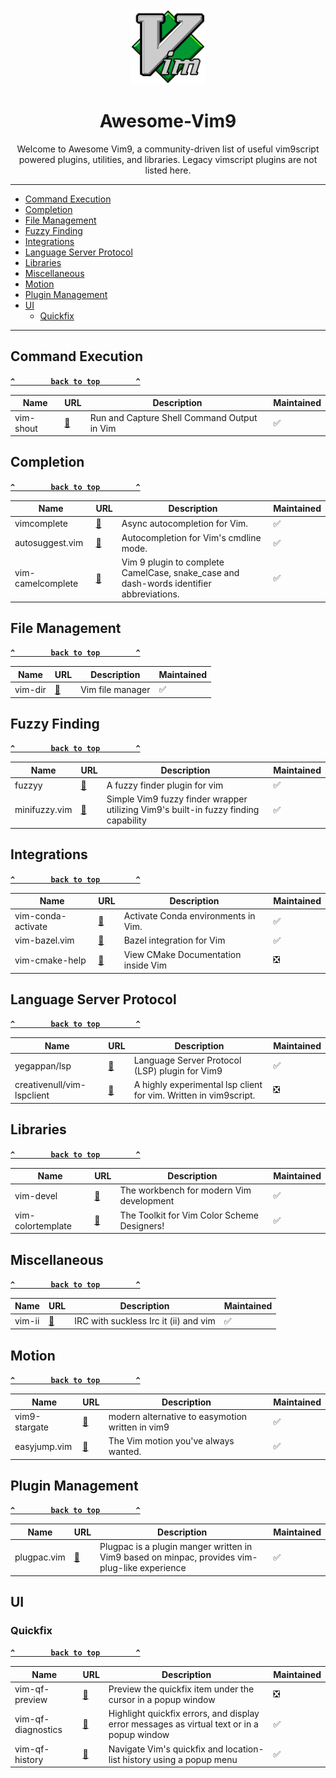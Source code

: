 <div align=center> 

<img src="assets/vim-logo.svg" alt="Vim Logo" width="120" height="120"> 

# Awesome-Vim9

Welcome to Awesome Vim9, a community-driven list of useful vim9script powered plugins, utilities, and libraries. Legacy vimscript plugins are not listed here. 

<!-- TODO: To submit a new plugin read [CONTRIBUTE.md](./CONTRIBUTE.md) -->

</div>

---

* [Command Execution](#command-execution)
* [Completion](#completion)
* [File Management](#file-managment)
* [Fuzzy Finding](#fuzzy-finding)
* [Integrations](#integrations)
* [Language Server Protocol](#language-server-protocol)
* [Libraries](#libraries)
* [Miscellaneous](#miscellaneous)
* [Motion](#motion)
* [Plugin Management](#plugin-managment)
* [UI](#ui)
  * [Quickfix](#quickfix)

---

<!-- | <Name> | [🔗](<link>) | Description | ✅ ❎ | -->


## Command Execution

**[`^        back to top        ^`](#awesome-vim9)**

| Name | URL | Description | Maintained |
| --- | --- | --- | --- |
| vim-shout | [🔗](https://github.com/habamax/vim-shout) | Run and Capture Shell Command Output in Vim | ✅ |

## Completion

**[`^        back to top        ^`](#awesome-vim9)**

| Name | URL | Description | Maintained |
| --- | --- | --- | --- |
| vimcomplete | [🔗](https://github.com/girishji/vimcomplete) | Async autocompletion for Vim. | ✅ |
| autosuggest.vim | [🔗](https://github.com/girishji/autosuggest.vim) | Autocompletion for Vim's cmdline mode. | ✅ |
| vim-camelcomplete | [🔗](https://github.com/jessepav/vim-camelcomplete) | Vim 9 plugin to complete CamelCase, snake_case and dash-words identifier abbreviations. | ✅ |


## File Management

**[`^        back to top        ^`](#awesome-vim9)**

| Name | URL | Description | Maintained |
| --- | --- | --- | --- |
| vim-dir | [🔗](https://github.com/habamax/vim-dir) | Vim file manager | ✅ |

## Fuzzy Finding

**[`^        back to top        ^`](#awesome-vim9)**

| Name | URL | Description | Maintained |
| --- | --- | --- | --- |
| fuzzyy | [🔗](https://github.com/Donaldttt/fuzzyy) | A fuzzy finder plugin for vim | ✅ |
| minifuzzy.vim | [🔗](https://github.com/hahdookin/minifuzzy.vim) | Simple Vim9 fuzzy finder wrapper utilizing Vim9's built-in fuzzy finding capability | ✅ |

## Integrations

**[`^        back to top        ^`](#awesome-vim9)**

| Name | URL | Description | Maintained |
| --- | --- | --- | --- |
| vim-conda-activate | [🔗](https://github.com/ubaldot/vim-conda-activate) | Activate Conda environments in Vim. | ✅ |
| vim-bazel.vim | [🔗](https://github.com/noscript/bazel.vim) | Bazel integration for Vim | ✅ |
| vim-cmake-help | [🔗](https://github.com/bfrg/vim-cmake-help) | View CMake Documentation inside Vim | ❎ |


## Language Server Protocol

**[`^        back to top        ^`](#awesome-vim9)**

| Name | URL | Description | Maintained |
| --- | --- | --- | --- |
| yegappan/lsp | [🔗](https://github.com/yegappan/lsp/tree/main) | Language Server Protocol (LSP) plugin for Vim9 | ✅ |
| creativenull/vim-lspclient | [🔗](https://github.com/creativenull/vim-lspclient) | A highly experimental lsp client for vim. Written in vim9script. | ❎ |

## Libraries

**[`^        back to top        ^`](#awesome-vim9)**

| Name | URL | Description | Maintained |
| --- | --- | --- | --- |
| vim-devel | [🔗](https://github.com/lifepillar/vim-devel) | The workbench for modern Vim development | ✅ |
| vim-colortemplate | [🔗](https://github.com/lifepillar/vim-colortemplate/tree/v3) | The Toolkit for Vim Color Scheme Designers! | ✅ |

## Miscellaneous

**[`^        back to top        ^`](#awesome-vim9)**

| Name | URL | Description | Maintained |
| --- | --- | --- | --- |
| vim-ii | [🔗](https://github.com/habamax/vim-ii) | IRC with suckless Irc it (ii) and vim | ✅ |

## Motion

**[`^        back to top        ^`](#awesome-vim9)**

| Name | URL | Description | Maintained |
| --- | --- | --- | --- |
| vim9-stargate | [🔗](https://github.com/monkoose/vim9-stargate) | modern alternative to easymotion written in vim9 |  ✅ |
| easyjump.vim | [🔗](https://github.com/girishji/easyjump.vim) | The Vim motion you've always wanted. | ✅ |

## Plugin Management

**[`^        back to top        ^`](#awesome-vim9)**

| Name | URL | Description | Maintained |
| --- | --- | --- | --- |
| plugpac.vim | [🔗](https://github.com/bennyyip/plugpac.vim) | Plugpac is a plugin manger written in Vim9 based on minpac, provides vim-plug-like experience | ✅ |

## UI

### Quickfix

**[`^        back to top        ^`](#awesome-vim9)**

| Name | URL | Description | Maintained |
| --- | --- | --- | --- |
| vim-qf-preview | [🔗](https://github.com/bfrg/vim-qf-preview) | Preview the quickfix item under the cursor in a popup window | ❎ |
| vim-qf-diagnostics | [🔗](https://github.com/bfrg/vim-qf-diagnostics) | Highlight quickfix errors, and display error messages as virtual text or in a popup window | ✅ |
| vim-qf-history | [🔗](https://github.com/bfrg/vim-qf-history) | Navigate Vim's quickfix and location-list history using a popup menu | ✅ |